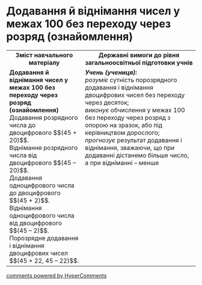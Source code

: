 <div id="hypercomments_widget" class="js-hypercomments-widget invisible"></div>

# Додавання й віднімання чисел у межах 100 без переходу через розряд (ознайомлення)
<table>
  <tr>
    <td width="40%" align="center"><b>Зміст навчального матеріалу<b></td>
    <td width="60%" align="center"><b>Державні вимоги до рівня загальноосвітньої підготовки учнів</b></td>
  </tr>
  <tr>
    <td width="40%" style="vertical-align:top !important;"><b>Додавання й віднімання чисел у межах 100 без переходу через розряд (ознайомлення)</b><br>
Додавання розрядного числа до двоцифрового $$(45 + 20)$$.<br>
Віднімання розрядного числа від двоцифрового $$(45 – 20)$$.<br>
Додавання одноцифрового числа до двоцифрового $$(45 + 2)$$.<br>
Віднімання одноцифрового числа від двоцифрового $$(45 – 2)$$.<br>
Порозрядне додавання і віднімання двоцифрових чисел $$(45 + 22, 45 – 22)$$.<br></td>
    <td width="60%" style="vertical-align:top !important;"><i><b>Учень (учениця):</b></i><br>
<i>розуміє</i> сутність порозрядного додавання і віднімання двоцифрових чисел без переходу через десяток;<br>
<i>виконує</i> обчислення у межах 100 без переходу через розряд з опорою на зразок, або під керівництвом дорослого;<br>
<i>прогнозує</i> результат додавання і віднімання, зважаючи, що при додаванні дістанемо більше число, а при відніманні – менше<br></td>
  </tr>
</table>

<div class="js-hypercomments-container">
    <a href="http://hypercomments.com" class="hc-link" title="comments widget">comments powered by HyperComments</a>
</div>